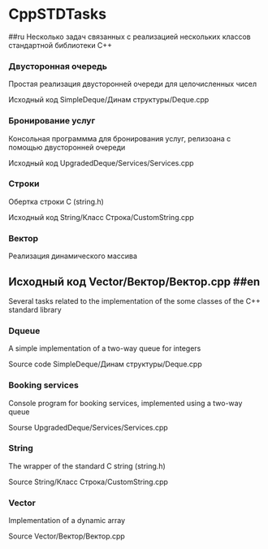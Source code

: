 # CppSTDTasks
##ru
Несколько задач связанных с реализацией нескольких классов стандартной библиотеки C++
### Двусторонная очередь
Простая реализация двусторонней очереди для целочисленных чисел

Исходный код SimpleDeque/Динам структуры/Deque.cpp
### Бронирование услуг 
Консольная программма для бронирования услуг, релизоана с помощью  двусторонней очереди

Исходный код UpgradedDeque/Services/Services.cpp
### Строки
Обертка строки C (string.h)

Иcходный код String/Класс Строка/CustomString.cpp
### Вектор
Реализация динамического массива

Исходный код Vector/Вектор/Вектор.cpp
##en
---
Several tasks related to the implementation of the some classes of the C++ standard library
### Dqueue
A simple implementation of a two-way queue for integers

Source code SimpleDeque/Динам структуры/Deque.cpp
### Booking services
Console program for booking services, implemented using a two-way queue

Sourse UpgradedDeque/Services/Services.cpp
### String
The wrapper of the standard C string (string.h)

Source String/Класс Строка/CustomString.cpp
### Vector
Implementation of a dynamic array

Source Vector/Вектор/Вектор.cpp
